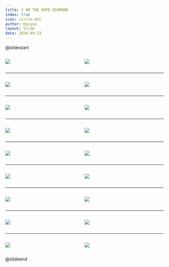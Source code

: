 ```yaml
---
title: I AM THE HOPE DIAMOND
index: true
icon: circle-dot
author: Haiyue
layout: Slide
date: 2024-09-23
---
```

 
@slidestart

<div style="display:flex">
<div style="flex:1">

![](/reading/english/Level-P/I%20AM%20THE%20HOPE%20DIAMOND/001.webp)
</div>
<div style="flex:1">

![](/reading/english/Level-P/I%20AM%20THE%20HOPE%20DIAMOND/002.webp)
</div>
</div>

---

<div style="display:flex">
<div style="flex:1">

![](/reading/english/Level-P/I%20AM%20THE%20HOPE%20DIAMOND/003.webp)
</div>
<div style="flex:1">

![](/reading/english/Level-P/I%20AM%20THE%20HOPE%20DIAMOND/004.webp)
</div>
</div>

---

<div style="display:flex">
<div style="flex:1">

![](/reading/english/Level-P/I%20AM%20THE%20HOPE%20DIAMOND/005.webp)
</div>
<div style="flex:1">

![](/reading/english/Level-P/I%20AM%20THE%20HOPE%20DIAMOND/006.webp)
</div>
</div>

---

<div style="display:flex">
<div style="flex:1">

![](/reading/english/Level-P/I%20AM%20THE%20HOPE%20DIAMOND/007.webp)
</div>
<div style="flex:1">

![](/reading/english/Level-P/I%20AM%20THE%20HOPE%20DIAMOND/008.webp)
</div>
</div>

---

<div style="display:flex">
<div style="flex:1">

![](/reading/english/Level-P/I%20AM%20THE%20HOPE%20DIAMOND/009.webp)
</div>
<div style="flex:1">

![](/reading/english/Level-P/I%20AM%20THE%20HOPE%20DIAMOND/010.webp)
</div>
</div>

---

<div style="display:flex">
<div style="flex:1">

![](/reading/english/Level-P/I%20AM%20THE%20HOPE%20DIAMOND/011.webp)
</div>
<div style="flex:1">

![](/reading/english/Level-P/I%20AM%20THE%20HOPE%20DIAMOND/012.webp)
</div>
</div>

---

<div style="display:flex">
<div style="flex:1">

![](/reading/english/Level-P/I%20AM%20THE%20HOPE%20DIAMOND/013.webp)
</div>
<div style="flex:1">

![](/reading/english/Level-P/I%20AM%20THE%20HOPE%20DIAMOND/014.webp)
</div>
</div>

---

<div style="display:flex">
<div style="flex:1">

![](/reading/english/Level-P/I%20AM%20THE%20HOPE%20DIAMOND/015.webp)
</div>
<div style="flex:1">

![](/reading/english/Level-P/I%20AM%20THE%20HOPE%20DIAMOND/016.webp)
</div>
</div>

---

<div style="display:flex">
<div style="flex:1">

![](/reading/english/Level-P/I%20AM%20THE%20HOPE%20DIAMOND/017.webp)
</div>
<div style="flex:1">

![](/reading/english/Level-P/I%20AM%20THE%20HOPE%20DIAMOND/018.webp)
</div>
</div>

@slideend